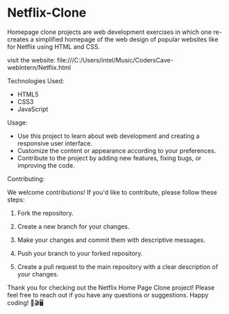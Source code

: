 # Netflix-Clone
Homepage clone projects are web development exercises in which one re-creates a simplified homepage of the web design of popular websites like for Netflix using HTML and CSS.

 visit the website: file:///C:/Users/intel/Music/CodersCave-webIntern/Netflix.html

Technologies Used:

- HTML5
- CSS3
- JavaScript

Usage:

- Use this project to learn about web development and creating a responsive user interface.
- Customize the content or appearance according to your preferences.
- Contribute to the project by adding new features, fixing bugs, or improving the code.

Contributing:

We welcome contributions! If you'd like to contribute, please follow these steps:

1. Fork the repository.

2. Create a new branch for your changes.

3. Make your changes and commit them with descriptive messages.

4. Push your branch to your forked repository.

5. Create a pull request to the main repository with a clear description of your changes.


Thank you for checking out the Netflix Home Page Clone project! Please feel free to reach out if you have any questions or suggestions. Happy coding! 🍿🎬🖥️

